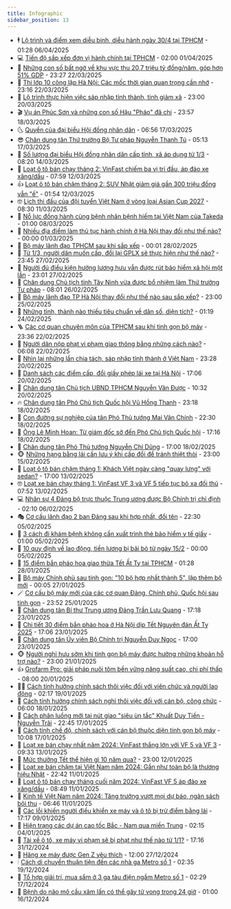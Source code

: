 ```yaml
---
title: Infographic
sidebar_position: 13
---
```


<!-- dantri-infographic:START -->
- 🕴 [Lộ trình và điểm xem diễu binh, diễu hành ngày 30/4 tại TPHCM](https://dantri.com.vn/xa-hoi/lo-trinh-va-diem-xem-dieu-binh-dieu-hanh-ngay-304-tai-tphcm-20250405150227014.htm) - 01:28 06/04/2025
- 💻 [Tiến độ sắp xếp đơn vị hành chính tại TPHCM](https://dantri.com.vn/noi-vu/tien-do-sap-xep-don-vi-hanh-chinh-tai-tphcm-20250331014333058.htm) - 02:00 01/04/2025
- 🗽 [Những con số bất ngờ về khu vực thu 20,7 triệu tỷ đồng/năm, góp hơn 51% GDP](https://dantri.com.vn/kinh-doanh/nhung-con-so-bat-ngo-ve-khu-vuc-thu-207-trieu-ty-dongnam-gop-hon-51-gdp-20250322155937568.htm) - 23:27 22/03/2025
- 👺 [Thi lớp 10 công lập Hà Nội: Các mốc thời gian quan trọng cần nhớ](https://dantri.com.vn/giao-duc/thi-lop-10-cong-lap-ha-noi-cac-moc-thoi-gian-quan-trong-can-nho-20250322235735236.htm) - 23:16 22/03/2025
- 🤠 [Lộ trình thực hiện việc sáp nhập tỉnh thành, tinh giảm xã](https://dantri.com.vn/noi-vu/lo-trinh-thuc-hien-viec-sap-nhap-tinh-thanh-tinh-giam-xa-20250320181444469.htm) - 23:00 20/03/2025
- 🎬 [Vụ án Phúc Sơn và những con số Hậu &quot;Pháo&quot; đã chi](https://dantri.com.vn/phap-luat/vu-an-phuc-son-va-nhung-con-so-hau-phao-da-chi-20250318202059552.htm) - 23:57 18/03/2025
- 🌜 [Quyền của đại biểu Hội đồng nhân dân](https://dantri.com.vn/noi-vu/quyen-cua-dai-bieu-hoi-dong-nhan-dan-20250314111900515.htm) - 06:56 17/03/2025
- 😎 [Chân dung tân Thứ trưởng Bộ Tư pháp Nguyễn Thanh Tú](https://dantri.com.vn/xa-hoi/chan-dung-tan-thu-truong-bo-tu-phap-nguyen-thanh-tu-20250317120855161.htm) - 05:13 17/03/2025
- 💪 [Số lượng đại biểu Hội đồng nhân dân cấp tỉnh, xã áp dụng từ 1/3](https://dantri.com.vn/noi-vu/so-luong-dai-bieu-hoi-dong-nhan-dan-cap-tinh-xa-ap-dung-tu-13-20250314111436340.htm) - 08:20 14/03/2025
- 💫 [Loạt ô tô bán chạy tháng 2: VinFast chiếm ba vị trí đầu, áp đảo xe xăng/dầu](https://dantri.com.vn/o-to-xe-may/loat-o-to-ban-chay-thang-2-vinfast-chiem-ba-vi-tri-dau-ap-dao-xe-xangdau-20250312123249477.htm) - 07:59 12/03/2025
- 👍 [Loạt ô tô bán chậm tháng 2: SUV Nhật giảm giá gần 300 triệu đồng vẫn &quot;ế&quot;](https://dantri.com.vn/o-to-xe-may/loat-o-to-ban-cham-thang-2-suv-nhat-giam-gia-gan-300-trieu-dong-van-e-20250312010257521.htm) - 01:54 12/03/2025
- 🤓 [Lịch thi đấu của đội tuyển Việt Nam ở vòng loại Asian Cup 2027](https://dantri.com.vn/the-thao/lich-thi-dau-cua-doi-tuyen-viet-nam-o-vong-loai-asian-cup-2027-20250311152001117.htm) - 08:30 11/03/2025
- 💼 [Nỗ lực đồng hành cùng bệnh nhân bệnh hiếm tại Việt Nam của Takeda](https://dantri.com.vn/suc-khoe/no-luc-dong-hanh-cung-benh-nhan-benh-hiem-tai-viet-nam-cua-takeda-20250307173518876.htm) - 01:00 08/03/2025
- 🤗 [Nhiều địa điểm làm thủ tục hành chính ở Hà Nội thay đổi như thế nào?](https://dantri.com.vn/xa-hoi/nhieu-dia-diem-lam-thu-tuc-hanh-chinh-o-ha-noi-thay-doi-nhu-the-nao-20250228202942811.htm) - 00:00 01/03/2025
- 🦒 [Bộ máy lãnh đạo TPHCM sau khi sắp xếp](https://dantri.com.vn/xa-hoi/bo-may-lanh-dao-tphcm-sau-khi-sap-xep-20250227222421492.htm) - 00:01 28/02/2025
- 🦄 [Từ 1/3, người dân muốn cấp, đổi lại GPLX sẽ thực hiện như thế nào?](https://dantri.com.vn/xa-hoi/tu-13-nguoi-dan-muon-cap-doi-lai-gplx-se-thuc-hien-nhu-the-nao-20250228000745311.htm) - 23:45 27/02/2025
- 🦣 [Người đủ điều kiện hưởng lương hưu vẫn được rút bảo hiểm xã hội một lần](https://dantri.com.vn/lao-dong-viec-lam/nguoi-du-dieu-kien-huong-luong-huu-van-duoc-rut-bao-hiem-xa-hoi-mot-lan-20250225134827416.htm) - 23:01 27/02/2025
- 🤭 [Chân dung Chủ tịch tỉnh Tây Ninh vừa được bổ nhiệm làm Thứ trưởng Tư pháp](https://dantri.com.vn/xa-hoi/chan-dung-chu-tich-tinh-tay-ninh-vua-duoc-bo-nhiem-lam-thu-truong-tu-phap-20250226145540654.htm) - 08:01 26/02/2025
- 🦏 [Bộ máy lãnh đạo TP Hà Nội thay đổi như thế nào sau sắp xếp?](https://dantri.com.vn/xa-hoi/bo-may-lanh-dao-tp-ha-noi-thay-doi-nhu-the-nao-sau-sap-xep-20250225184433352.htm) - 23:00 25/02/2025
- 🗽 [Những tỉnh, thành nào thiếu tiêu chuẩn về dân số, diện tích?](https://dantri.com.vn/xa-hoi/nhung-tinh-thanh-nao-thieu-tieu-chuan-ve-dan-so-dien-tich-20250224081235301.htm) - 01:19 24/02/2025
- 🪜 [Các cơ quan chuyên môn của TPHCM sau khi tinh gọn bộ máy](https://dantri.com.vn/xa-hoi/cac-co-quan-chuyen-mon-cua-tphcm-sau-khi-tinh-gon-bo-may-20250221172334889.htm) - 23:36 22/02/2025
- 💼 [Người dân nộp phạt vi phạm giao thông bằng những cách nào?](https://dantri.com.vn/xa-hoi/nguoi-dan-nop-phat-vi-pham-giao-thong-bang-nhung-cach-nao-20250222115548414.htm) - 06:08 22/02/2025
- 💪 [Nhìn lại những lần chia tách, sáp nhập tỉnh thành ở Việt Nam](https://dantri.com.vn/xa-hoi/nhin-lai-nhung-lan-chia-tach-sap-nhap-tinh-thanh-o-viet-nam-20250220220745774.htm) - 23:28 20/02/2025
- 🐘 [Danh sách các điểm cấp, đổi giấy phép lái xe tại Hà Nội](https://dantri.com.vn/xa-hoi/danh-sach-cac-diem-cap-doi-giay-phep-lai-xe-tai-ha-noi-20250220203906652.htm) - 17:06 20/02/2025
- 💃 [Chân dung tân Chủ tịch UBND TPHCM Nguyễn Văn Được](https://dantri.com.vn/xa-hoi/chan-dung-tan-chu-tich-ubnd-tphcm-nguyen-van-duoc-20250219114637240.htm) - 10:32 20/02/2025
- 🔥 [Chân dung tân Phó Chủ tịch Quốc hội Vũ Hồng Thanh](https://dantri.com.vn/xa-hoi/chan-dung-tan-pho-chu-tich-quoc-hoi-vu-hong-thanh-20250218181502738.htm) - 23:18 18/02/2025
- 🌁 [Con đường sự nghiệp của tân Phó Thủ tướng Mai Văn Chính](https://dantri.com.vn/xa-hoi/con-duong-su-nghiep-cua-tan-pho-thu-tuong-mai-van-chinh-20250218174954962.htm) - 22:30 18/02/2025
- 🧐 [Ông Lê Minh Hoan: Từ giám đốc sở đến Phó Chủ tịch Quốc hội](https://dantri.com.vn/xa-hoi/ong-le-minh-hoan-tu-giam-doc-so-den-pho-chu-tich-quoc-hoi-20250218180259524.htm) - 17:16 18/02/2025
- 🧐 [Chân dung tân Phó Thủ tướng Nguyễn Chí Dũng](https://dantri.com.vn/xa-hoi/chan-dung-tan-pho-thu-tuong-nguyen-chi-dung-20250218173945273.htm) - 17:00 18/02/2025
- 🐵 [Những hạng bằng lái cần lưu ý khi cấp đổi để tránh thiệt thòi](https://dantri.com.vn/xa-hoi/nhung-hang-bang-lai-can-luu-y-khi-cap-doi-de-tranh-thiet-thoi-20250215080232024.htm) - 23:00 15/02/2025
- 🫶 [Loạt ô tô bán chậm tháng 1: Khách Việt ngày càng &quot;quay lưng&quot; với sedan?](https://dantri.com.vn/o-to-xe-may/loat-o-to-ban-cham-thang-1-khach-viet-ngay-cang-quay-lung-voi-sedan-20250213142829629.htm) - 17:00 13/02/2025
- 🤓 [Loạt xe bán chạy tháng 1: VinFast VF 3 và VF 5 tiếp tục bỏ xa đối thủ](https://dantri.com.vn/o-to-xe-may/loat-xe-ban-chay-thang-1-vinfast-vf-3-va-vf-5-tiep-tuc-bo-xa-doi-thu-20250213115648187.htm) - 07:52 13/02/2025
- 💻 [Nhân sự 4 Đảng bộ trực thuộc Trung ương được Bộ Chính trị chỉ định](https://dantri.com.vn/xa-hoi/nhan-su-4-dang-bo-truc-thuoc-trung-uong-duoc-bo-chinh-tri-chi-dinh-20250205221430198.htm) - 02:10 06/02/2025
- 🎭 [Cơ cấu lãnh đạo 2 ban Đảng sau khi hợp nhất, đổi tên](https://dantri.com.vn/xa-hoi/co-cau-lanh-dao-2-ban-dang-sau-khi-hop-nhat-doi-ten-20250205215739290.htm) - 22:30 05/02/2025
- 🥰 [3 cách đi khám bệnh không cần xuất trình thẻ bảo hiểm y tế giấy](https://dantri.com.vn/lao-dong-viec-lam/3-cach-di-kham-benh-khong-can-xuat-trinh-the-bao-hiem-y-te-giay-20250202120808400.htm) - 01:00 05/02/2025
- 🐲 [10 quy định về lao động, tiền lương bị bãi bỏ từ ngày 15/2](https://dantri.com.vn/lao-dong-viec-lam/10-quy-dinh-ve-lao-dong-tien-luong-bi-bai-bo-tu-ngay-152-20250203100834481.htm) - 00:00 05/02/2025
- 🧰 [15 điểm bắn pháo hoa giao thừa Tết Ất Tỵ tại TPHCM](https://dantri.com.vn/xa-hoi/15-diem-ban-phao-hoa-giao-thua-tet-at-ty-tai-tphcm-20250122114923527.htm) - 01:28 28/01/2025
- 🤩 [Bộ máy Chính phủ sau tinh gọn: &quot;10 bộ hợp nhất thành 5&quot;, lập thêm bộ mới](https://dantri.com.vn/xa-hoi/bo-may-chinh-phu-sau-tinh-gon-10-bo-hop-nhat-thanh-5-lap-them-bo-moi-20250126160714687.htm) - 00:05 27/01/2025
- 🪄 [Cơ cấu bộ máy mới của các cơ quan Đảng, Chính phủ, Quốc hội sau tinh gọn](https://dantri.com.vn/xa-hoi/co-cau-bo-may-moi-cua-cac-co-quan-dang-chinh-phu-quoc-hoi-sau-tinh-gon-20250125192445386.htm) - 23:52 25/01/2025
- 🎃 [Chân dung tân Bí thư Trung ương Đảng Trần Lưu Quang](https://dantri.com.vn/xa-hoi/chan-dung-tan-bi-thu-trung-uong-dang-tran-luu-quang-20250123103626669.htm) - 17:18 23/01/2025
- 🎃 [Chi tiết 30 điểm bắn pháo hoa ở Hà Nội dịp Tết Nguyên đán Ất Tỵ 2025](https://dantri.com.vn/xa-hoi/chi-tiet-30-diem-ban-phao-hoa-o-ha-noi-dip-tet-nguyen-dan-at-ty-2025-20250123223710855.htm) - 17:06 23/01/2025
- 🧰 [Chân dung tân Ủy viên Bộ Chính trị Nguyễn Duy Ngọc](https://dantri.com.vn/xa-hoi/chan-dung-tan-uy-vien-bo-chinh-tri-nguyen-duy-ngoc-20250123104442241.htm) - 17:00 23/01/2025
- 🐵 [Người nghỉ hưu sớm khi tinh gọn bộ máy được hưởng những khoản hỗ trợ nào?](https://dantri.com.vn/lao-dong-viec-lam/nguoi-nghi-huu-som-khi-tinh-gon-bo-may-duoc-huong-nhung-khoan-ho-tro-nao-20250120112201994.htm) - 23:00 21/01/2025
- 👍 [Grofarm Pro: giải pháp nuôi tôm bền vững năng suất cao, chi phí thấp](https://dantri.com.vn/khoa-hoc/grofarm-pro-giai-phap-nuoi-tom-ben-vung-nang-suat-cao-chi-phi-thap-20250120120632445.htm) - 08:00 20/01/2025
- 👨‍🏫 [Cách tính hưởng chính sách thôi việc đối với viên chức và người lao động](https://dantri.com.vn/lao-dong-viec-lam/cach-tinh-huong-chinh-sach-thoi-viec-doi-voi-vien-chuc-va-nguoi-lao-dong-20250118114258203.htm) - 02:17 19/01/2025
- 🦄 [Cách tính hưởng chính sách nghỉ thôi việc đối với cán bộ, công chức](https://dantri.com.vn/lao-dong-viec-lam/cach-tinh-huong-chinh-sach-nghi-thoi-viec-doi-voi-can-bo-cong-chuc-20250118062141167.htm) - 06:00 18/01/2025
- 💯 [Cách phân luồng mới tại nút giao &quot;siêu ùn tắc&quot; Khuất Duy Tiến - Nguyễn Trãi](https://dantri.com.vn/xa-hoi/cach-phan-luong-moi-tai-nut-giao-sieu-un-tac-khuat-duy-tien-nguyen-trai-20250117204453116.htm) - 22:45 17/01/2025
- 🧐 [Cách tính chế độ, chính sách với cán bộ thuộc diện tinh gọn bộ máy](https://dantri.com.vn/xa-hoi/cach-tinh-che-do-chinh-sach-voi-can-bo-thuoc-dien-tinh-gon-bo-may-20250117165742230.htm) - 10:08 17/01/2025
- 🎉 [Loạt xe bán chạy nhất năm 2024: VinFast thắng lớn với VF 5 và VF 3](https://dantri.com.vn/o-to-xe-may/loat-xe-ban-chay-nhat-nam-2024-vinfast-thang-lon-voi-vf-5-va-vf-3-20250112011819858.htm) - 09:33 13/01/2025
- 🤗 [Mức thưởng Tết thể hiện gì 10 năm qua?](https://dantri.com.vn/lao-dong-viec-lam/muc-thuong-tet-the-hien-gi-10-nam-qua-20250112183422187.htm) - 23:00 12/01/2025
- 🦒 [Loạt xe bán chậm tại Việt Nam năm 2024: Gần như toàn bộ là thương hiệu Nhật](https://dantri.com.vn/o-to-xe-may/loat-xe-ban-cham-tai-viet-nam-nam-2024-gan-nhu-toan-bo-la-thuong-hieu-nhat-20250111114518542.htm) - 22:42 11/01/2025
- 🚀 [Loạt ô tô bán chạy tháng cuối năm 2024: VinFast VF 5 áp đảo xe xăng/dầu](https://dantri.com.vn/o-to-xe-may/loat-o-to-ban-chay-thang-cuoi-nam-2024-vinfast-vf-5-ap-dao-xe-xangdau-20250111122305045.htm) - 08:49 11/01/2025
- 🎃 [Kinh tế Việt Nam năm 2024: Tăng trưởng vượt mọi dự báo, ngân sách bội thu](https://dantri.com.vn/kinh-doanh/kinh-te-viet-nam-nam-2024-tang-truong-vuot-moi-du-bao-ngan-sach-boi-thu-20250111122555714.htm) - 06:46 11/01/2025
- 🦩 [Các lỗi khiến người điều khiển xe máy và ô tô bị trừ điểm bằng lái](https://dantri.com.vn/o-to-xe-may/cac-loi-khien-nguoi-dieu-khien-xe-may-va-o-to-bi-tru-diem-bang-lai-20250109162802966.htm) - 17:17 09/01/2025
- 🥷 [Hiện trạng các dự án cao tốc Bắc - Nam qua miền Trung](https://dantri.com.vn/xa-hoi/hien-trang-cac-du-an-cao-toc-bac-nam-qua-mien-trung-20250103221516537.htm) - 02:15 04/01/2025
- 🐲 [Tài xế ô tô, xe máy vi phạm sẽ bị phạt như thế nào từ 1/1?](https://dantri.com.vn/xa-hoi/tai-xe-o-to-xe-may-vi-pham-se-bi-phat-nhu-the-nao-tu-11-20241231181630765.htm) - 17:16 31/12/2024
- 🐎 [Hãng xe máy được Gen Z yêu thích](https://dantri.com.vn/doi-song/hang-xe-may-duoc-gen-z-yeu-thich-20241227174358752.htm) - 12:00 27/12/2024
- 🕯 [Cách di chuyển thuận tiện đến các nhà ga Metro số 1](https://dantri.com.vn/xa-hoi/cach-di-chuyen-thuan-tien-den-cac-nha-ga-metro-so-1-20241209163219160.htm) - 02:35 19/12/2024
- 👹 [Tổ hợp giải trí, mua sắm ở 3 ga tàu điện ngầm Metro số 1](https://dantri.com.vn/xa-hoi/to-hop-giai-tri-mua-sam-o-3-ga-tau-dien-ngam-metro-so-1-20241213190535807.htm) - 02:29 17/12/2024
- 🤗 [Bệnh do não mô cầu xâm lấn có thể gây tử vong trong 24 giờ](https://dantri.com.vn/suc-khoe/benh-do-nao-mo-cau-xam-lan-co-the-gay-tu-vong-trong-24-gio-20241215195042509.htm) - 01:00 16/12/2024<!-- dantri-infographic:END -->
